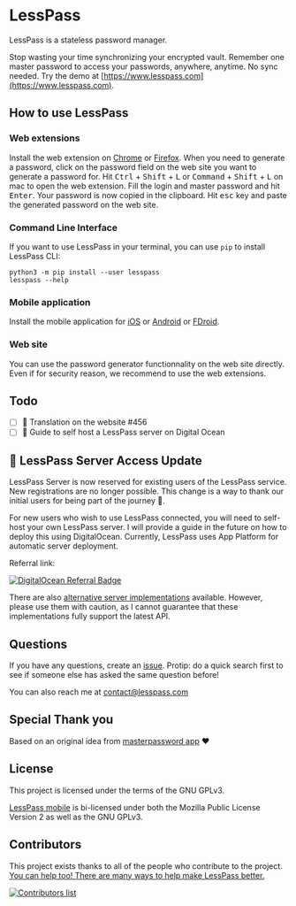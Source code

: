 # LessPass

LessPass is a stateless password manager.

Stop wasting your time synchronizing your encrypted vault. Remember one master password to access your passwords, anywhere, anytime. No sync needed. Try the demo at [https://www.lesspass.com](https://www.lesspass.com).

## How to use LessPass

### Web extensions

Install the web extension on [Chrome](https://chrome.google.com/webstore/detail/lesspass/lcmbpoclaodbgkbjafnkbbinogcbnjih) or [Firefox](https://addons.mozilla.org/en-US/firefox/addon/lesspass/). When you need to generate a password, click on the password field on the web site you want to generate a password for. Hit <kbd>Ctrl</kbd> + <kbd>Shift</kbd> + <kbd>L</kbd> or <kbd>Command</kbd> + <kbd>Shift</kbd> + <kbd>L</kbd> on mac to open the web extension. Fill the login and master password and hit <kbd>Enter</kbd>. Your password is now copied in the clipboard. Hit <kbd>esc</kbd> key and paste the generated password on the web site.

### Command Line Interface

If you want to use LessPass in your terminal, you can use `pip` to install LessPass CLI:

    python3 -m pip install --user lesspass
    lesspass --help

### Mobile application

Install the mobile application for [iOS](https://www.lesspass.com/assets/download-on-the-App-Store-uFLV0IiB.png) or [Android](https://play.google.com/store/apps/details?id=com.lesspass.android) or [FDroid](https://f-droid.org/en/packages/com.lesspass.android/).

### Web site

You can use the password generator functionnality on the web site directly. Even if for security reason, we recommend to use the web extensions.

## Todo

- [ ] :speech_balloon: Translation on the website #456
- [ ] :memo: Guide to self host a LessPass server on Digital Ocean

## :rotating_light: LessPass Server Access Update

LessPass Server is now reserved for existing users of the LessPass service. New registrations are no longer possible. This change is a way to thank our initial users for being part of the journey :beers:.

For new users who wish to use LessPass connected, you will need to self-host your own LessPass server. I will provide a guide in the future on how to deploy this using DigitalOcean. Currently, LessPass uses App Platform for automatic server deployment.

Referral link:

[![DigitalOcean Referral Badge](https://web-platforms.sfo2.cdn.digitaloceanspaces.com/WWW/Badge%203.svg)](https://www.digitalocean.com/?refcode=7780bf9be762)

There are also [alternative server implementations](https://github.com/lesspass/lesspass/wiki/Third-party-implementations-of-LessPass#api-servers) available. However, please use them with caution, as I cannot guarantee that these implementations fully support the latest API.

## Questions

If you have any questions, create an [issue](issue).
Protip: do a quick search first to see if someone else has asked the same question before!

You can also reach me at contact@lesspass.com

## Special Thank you

Based on an original idea from [masterpassword app](https://masterpassword.app/) :heart:

## License

This project is licensed under the terms of the GNU GPLv3.

[LessPass mobile](https://github.com/lesspass/lesspass/tree/master/packages/lesspass-mobile) is bi-licensed under both the Mozilla Public License Version 2 as well as the GNU GPLv3.

## Contributors

This project exists thanks to all of the people who contribute to the project. [You can help too! There are many ways to help make LessPass better.](CONTRIBUTING.md)

[![Contributors list](https://opencollective.com/lesspass/contributors.svg?width=890)](https://github.com/lesspass/lesspass/graphs/contributors)
